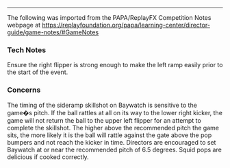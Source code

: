 ***
The following was imported from the PAPA/ReplayFX Competition Notes webpage at https://replayfoundation.org/papa/learning-center/director-guide/game-notes/#GameNotes

### Tech Notes
            
Ensure the right flipper is strong enough to make the left ramp easily prior to the start of the event.

### Concerns
            
The timing of the sideramp skillshot on Baywatch is sensitive to the game�s pitch. If the ball rattles at all on its way to the lower right kicker, the game will not return the ball to the upper left flipper for an attempt to complete the skillshot. The higher above the recommended pitch the game sits, the more likely it is the ball will rattle against the gate above the pop bumpers and not reach the kicker in time. Directors are encouraged to set Baywatch at or near the recommended pitch of 6.5 degrees. Squid pops are delicious if cooked correctly.